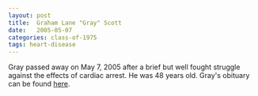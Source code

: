 ```yaml
---
layout: post
title:  Graham Lane "Gray" Scott
date:   2005-05-07
categories: class-of-1975
tags: heart-disease
---
```

Gray passed away on May 7, 2005 after a brief but well fought struggle against the effects of cardiac arrest. He was 48 years old. Gray's obituary can be found [here](http://tinyurl.com/oc3fcdr).
